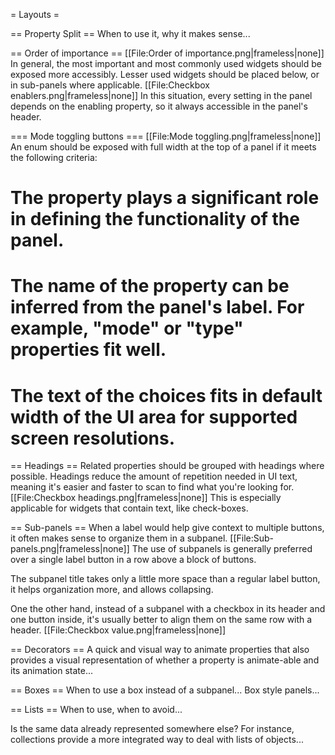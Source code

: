 = Layouts =

== Property Split ==
When to use it, why it makes sense...

== Order of importance ==
[[File:Order of importance.png|frameless|none]]
In general, the most important and most commonly used widgets should be exposed more accessibly. Lesser used widgets should be placed below, or in sub-panels where applicable.
[[File:Checkbox enablers.png|frameless|none]]
In this situation, every setting in the panel depends on the enabling property, so it always accessible in the panel's header.

=== Mode toggling buttons ===
[[File:Mode toggling.png|frameless|none]]
An enum should be exposed with full width at the top of a panel if it meets the following criteria:
# The property plays a significant role in defining the functionality of the panel.
# The name of the property can be inferred from the panel's label. For example, "mode" or "type" properties fit well.
# The text of the choices fits in default width of the UI area for supported screen resolutions.

== Headings ==
Related properties should be grouped with headings where possible. Headings reduce the amount of repetition needed in UI text, meaning it's easier and faster to scan to find what you're looking for.
[[File:Checkbox headings.png|frameless|none]]
This is especially applicable for widgets that contain text, like check-boxes.

== Sub-panels ==
When a label would help give context to multiple buttons, it often makes sense to organize them in a subpanel.
[[File:Sub-panels.png|frameless|none]]
The use of subpanels is generally preferred over a single label button in a row above a block of buttons.

The subpanel title takes only a little more space than a regular label button, it helps organization more, and allows collapsing.

One the other hand, instead of a subpanel with a checkbox in its header and one button inside, it's usually better to align them on the same row with a header.
[[File:Checkbox value.png|frameless|none]]

== Decorators ==
A quick and visual way to animate properties that also provides a visual representation of whether a property is animate-able and its animation state...

== Boxes ==
When to use a box instead of a subpanel...
Box style panels...

== Lists ==
When to use, when to avoid...

Is the same data already represented somewhere else? For instance, collections provide a more integrated way to deal with lists of objects...
